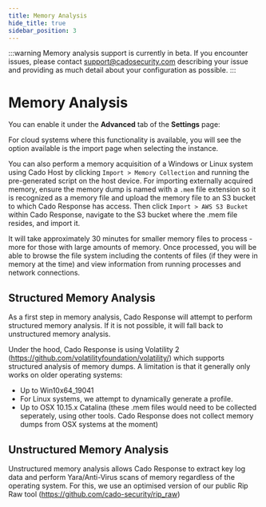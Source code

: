 ```yaml
---
title: Memory Analysis
hide_title: true
sidebar_position: 3
---
```


:::warning
Memory analysis support is currently in beta. If you encounter issues, please contact support@cadosecurity.com describing your issue and providing as much detail about your configuration as possible.
:::

# Memory Analysis
You can enable it under the **Advanced** tab of the **Settings** page:

For cloud systems where this functionality is available, you will see the option available is the import page when selecting the instance.

You can also perform a memory acquisition of a Windows or Linux system using Cado Host by clicking `Import > Memory Collection` and running the pre-generated script on the host device. For importing externally acquired memory, ensure the memory dump is named with a `.mem` file extension so it is recognized as a memory file and upload the memory file to an S3 bucket to which Cado Response has access.  Then click `Import > AWS S3 Bucket` within Cado Response, navigate to the S3 bucket where the .mem file resides, and import it.    

It will take approximately 30 minutes for smaller memory files to process - more for those with large amounts of memory. Once processed, you will be able to browse the file system including the contents of files (if they were in memory at the time) and view information from running processes and network connections.  

## Structured Memory Analysis
As a first step in memory analysis, Cado Response will attempt to perform structured memory analysis. If it is not possible, it will fall back to unstructured memory analysis.

Under the hood, Cado Response is using Volatility 2 (https://github.com/volatilityfoundation/volatility/) which supports structured analysis of memory dumps. A limitation is that it generally only works on older operating systems:
- Up to Win10x64_19041
- For Linux systems, we attempt to dynamically generate a profile.
- Up to OSX 10.15.x Catalina (these .mem files would need to be collected seperately, using other tools. Cado Response does not collect memory dumps from OSX systems at the moment)

## Unstructured Memory Analysis
Unstructured memory analysis allows Cado Response to extract key log data and perform Yara/Anti-Virus scans of memory regardless of the operating system. For this, we use an optimised version of our public Rip Raw tool (https://github.com/cado-security/rip_raw)